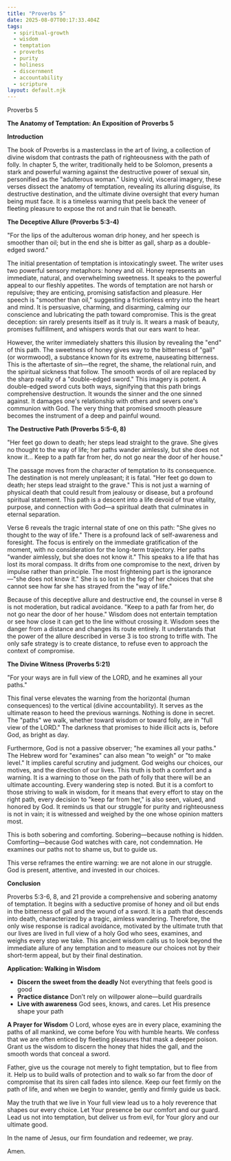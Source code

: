 ```yaml
---
title: "Proverbs 5"
date: 2025-08-07T00:17:33.404Z
tags:
  - spiritual-growth
  - wisdom
  - temptation
  - proverbs
  - purity
  - holiness
  - discernment
  - accountability
  - scripture
layout: default.njk
---
```


Proverbs 5

**The Anatomy of Temptation: An Exposition of Proverbs 5**

**Introduction**

The book of Proverbs is a masterclass in the art of living, a collection of divine wisdom that contrasts the path of righteousness with the path of folly. In chapter 5, the writer, traditionally held to be Solomon, presents a stark and powerful warning against the destructive power of sexual sin, personified as the "adulterous woman." Using vivid, visceral imagery, these verses dissect the anatomy of temptation, revealing its alluring disguise, its destructive destination, and the ultimate divine oversight that every human being must face. It is a timeless warning that peels back the veneer of fleeting pleasure to expose the rot and ruin that lie beneath.

**The Deceptive Allure (Proverbs 5:3-4)**

"For the lips of the adulterous woman drip honey, and her speech is smoother than oil; but in the end she is bitter as gall, sharp as a double-edged sword."

The initial presentation of temptation is intoxicatingly sweet. The writer uses two powerful sensory metaphors: honey and oil. Honey represents an immediate, natural, and overwhelming sweetness. It speaks to the powerful appeal to our fleshly appetites. The words of temptation are not harsh or repulsive; they are enticing, promising satisfaction and pleasure. Her speech is "smoother than oil," suggesting a frictionless entry into the heart and mind. It is persuasive, charming, and disarming, calming our conscience and lubricating the path toward compromise. This is the great deception: sin rarely presents itself as it truly is. It wears a mask of beauty, promises fulfillment, and whispers words that our ears want to hear.

However, the writer immediately shatters this illusion by revealing the "end" of this path. The sweetness of honey gives way to the bitterness of "gall" (or wormwood), a substance known for its extreme, nauseating bitterness. This is the aftertaste of sin—the regret, the shame, the relational ruin, and the spiritual sickness that follow. The smooth words of oil are replaced by the sharp reality of a "double-edged sword." This imagery is potent. A double-edged sword cuts both ways, signifying that this path brings comprehensive destruction. It wounds the sinner and the one sinned against. It damages one's relationship with others and severs one's communion with God. The very thing that promised smooth pleasure becomes the instrument of a deep and painful wound.

**The Destructive Path (Proverbs 5:5-6, 8)**

"Her feet go down to death; her steps lead straight to the grave. She gives no thought to the way of life; her paths wander aimlessly, but she does not know it... Keep to a path far from her, do not go near the door of her house."

The passage moves from the character of temptation to its consequence. The destination is not merely unpleasant; it is fatal. "Her feet go down to death; her steps lead straight to the grave." This is not just a warning of physical death that could result from jealousy or disease, but a profound spiritual statement. This path is a descent into a life devoid of true vitality, purpose, and connection with God—a spiritual death that culminates in eternal separation.

Verse 6 reveals the tragic internal state of one on this path: "She gives no thought to the way of life." There is a profound lack of self-awareness and foresight. The focus is entirely on the immediate gratification of the moment, with no consideration for the long-term trajectory. Her paths "wander aimlessly, but she does not know it." This speaks to a life that has lost its moral compass. It drifts from one compromise to the next, driven by impulse rather than principle. The most frightening part is the ignorance—"she does not know it." She is so lost in the fog of her choices that she cannot see how far she has strayed from the "way of life."

Because of this deceptive allure and destructive end, the counsel in verse 8 is not moderation, but radical avoidance. "Keep to a path far from her, do not go near the door of her house." Wisdom does not entertain temptation or see how close it can get to the line without crossing it. Wisdom sees the danger from a distance and changes its route entirely. It understands that the power of the allure described in verse 3 is too strong to trifle with. The only safe strategy is to create distance, to refuse even to approach the context of compromise.

**The Divine Witness (Proverbs 5:21)**

"For your ways are in full view of the LORD, and he examines all your paths."

This final verse elevates the warning from the horizontal (human consequences) to the vertical (divine accountability). It serves as the ultimate reason to heed the previous warnings. Nothing is done in secret. The "paths" we walk, whether toward wisdom or toward folly, are in "full view of the LORD." The darkness that promises to hide illicit acts is, before God, as bright as day.

Furthermore, God is not a passive observer; "he examines all your paths." The Hebrew word for "examines" can also mean "to weigh" or "to make level." It implies careful scrutiny and judgment. God weighs our choices, our motives, and the direction of our lives. This truth is both a comfort and a warning. It is a warning to those on the path of folly that there will be an ultimate accounting. Every wandering step is noted. But it is a comfort to those striving to walk in wisdom, for it means that every effort to stay on the right path, every decision to "keep far from her," is also seen, valued, and honored by God. It reminds us that our struggle for purity and righteousness is not in vain; it is witnessed and weighed by the one whose opinion matters most.

This is both sobering and comforting. Sobering—because nothing is hidden. Comforting—because God watches with care, not condemnation. He examines our paths not to shame us, but to guide us.

This verse reframes the entire warning: we are not alone in our struggle. God is present, attentive, and invested in our choices.

**Conclusion**

Proverbs 5:3-6, 8, and 21 provide a comprehensive and sobering anatomy of temptation. It begins with a seductive promise of honey and oil but ends in the bitterness of gall and the wound of a sword. It is a path that descends into death, characterized by a tragic, aimless wandering. Therefore, the only wise response is radical avoidance, motivated by the ultimate truth that our lives are lived in full view of a holy God who sees, examines, and weighs every step we take. This ancient wisdom calls us to look beyond the immediate allure of any temptation and to measure our choices not by their short-term appeal, but by their final destination.

**Application: Walking in Wisdom**

- **Discern the sweet from the deadly** Not everything that feels good is good
- **Practice distance** Don’t rely on willpower alone—build guardrails
- **Live with awareness** God sees, knows, and cares. Let His presence shape your path

**A Prayer for Wisdom**
O Lord, whose eyes are in every place, examining the paths of all mankind, we come before You with humble hearts. We confess that we are often enticed by fleeting pleasures that mask a deeper poison. Grant us the wisdom to discern the honey that hides the gall, and the smooth words that conceal a sword.

Father, give us the courage not merely to fight temptation, but to flee from it. Help us to build walls of protection and to walk so far from the door of compromise that its siren call fades into silence. Keep our feet firmly on the path of life, and when we begin to wander, gently and firmly guide us back.

May the truth that we live in Your full view lead us to a holy reverence that shapes our every choice. Let Your presence be our comfort and our guard. Lead us not into temptation, but deliver us from evil, for Your glory and our ultimate good.

In the name of Jesus, our firm foundation and redeemer, we pray.

Amen.
